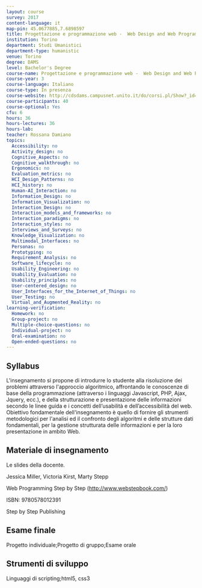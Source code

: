 ```yaml
---
layout: course
survey: 2017
content-language: it
map-pin: 45.0677885,7.6898597
title: Progettazione e programmazione web -  Web Design and Web Programming
institution: Torino
department: Studi Umanistici
department-type: humanistic
venue: Torino
degree: DAMS
level: Bachelor's Degree
course-name: Progettazione e programmazione web -  Web Design and Web Programming
course-year: 3
course-language: Italiano
course-type: In presenza
course-website: http://cdsdams.campusnet.unito.it/do/corsi.pl/Show?_id=gtqo
course-participants: 40
course-optional: Yes
cfu: 6
hours: 36
hours-lectures: 36
hours-lab: 
teacher: Rossana Damiano
topics: 
  Accessibility: no 
  Activity_design: no 
  Cognitive_Aspects: no 
  Cognitive_walkthrough: no 
  Ergonomics: no 
  Evaluation_metrics: no 
  HCI_Design_Patterns: no 
  HCI_history: no 
  Human-AI_Interaction: no 
  Information_Design: no 
  Information_Visualization: no 
  Interaction_Design: no 
  Interaction_models_and_frameworks: no 
  Interaction_paradigms: no 
  Interaction_styles: no 
  Interviews_and_Surveys: no 
  Knowledge_Visualization: no 
  Multimodal_Interfaces: no 
  Personas: no 
  Prototyping: no 
  Requirement_Analysis: no 
  Software_lifecycle: no 
  Usability_Engineering: no 
  Usability_Evaluation: no 
  Usability_principles: no 
  User-centered_design: no 
  User_Interfaces_for_the_Internet_of_Things: no 
  User_Testing: no 
  Virtual_and_Augmented_Reality: no 
learning-verification: 
  Homework: no 
  Group-project: no 
  Multiple-choice-questions: no 
  Individual-project: no 
  Oral-examination: no 
  Open-ended-questions: no 
---
```



## Syllabus 
L'insegnamento si propone di introdurre lo studente alla risoluzione dei problemi attraverso l'approccio algoritmico, affrontando le conoscenze di base della programmazione (attraverso i linguaggi Javascript, PHP, Ajax, Jquery, ecc.),  e della strutturazione e presentazione  delle informazioni secondo le linee guida e i concetti dell’usabilità e dell’accessibilità del web. Obiettivo fondamentale dell'insegnamento  è quello di fornire gli strumenti metodologici per  l'analisi ed il confronto degli algoritmi e delle strutture dati fondamentali,  per la gestione strutturata delle informazioni e per la loro presentazione in ambito Web. 

## Materiale di insegnamento 
Le slides della docente. 

Jessica Miller, Victoria Kirst, Marty Stepp

Web Programming Step by Step (http://www.webstepbook.com/)

ISBN: 9780578012391

Step by Step Publishing 



## Esame finale 
Progetto individuale;Progetto di gruppo;Esame orale

## Strumenti di sviluppo 
Linguaggi di scripting;html5, css3
